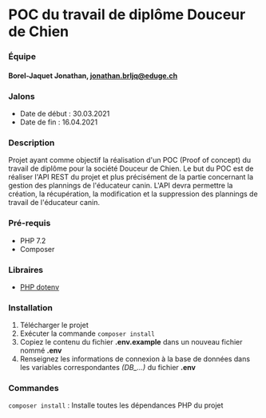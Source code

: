 # POC du travail de diplôme Douceur de Chien

### Équipe

#### Borel-Jaquet Jonathan, [jonathan.brljq@eduge.ch](mailto:jonathan.brljq@eduge.ch)

### Jalons

* Date de début : 30.03.2021
* Date de fin : 16.04.2021

### Description

Projet ayant comme objectif la réalisation d'un POC (Proof of concept) du travail de diplôme pour la société Douceur de Chien.
Le but du POC est de réaliser l'API REST du projet et plus précisément de la partie concernant la gestion des plannings de l'éducateur canin.
L'API devra permettre la création, la récupération, la modification et la suppression des plannings de travail de l'éducateur canin.

### Pré-requis

* PHP 7.2
* Composer

### Libraires

* [PHP dotenv](https://github.com/vlucas/phpdotenv)

### Installation

1. Télécharger le projet
2. Exécuter la commande ``composer install``
3. Copiez le contenu du fichier **.env.example** dans un nouveau fichier nommé **.env**
4. Renseignez les informations de connexion à la base de données dans les variables correspondantes *(DB_...)* du fichier **.env**

### Commandes

``composer install`` : Installe toutes les dépendances PHP du projet

